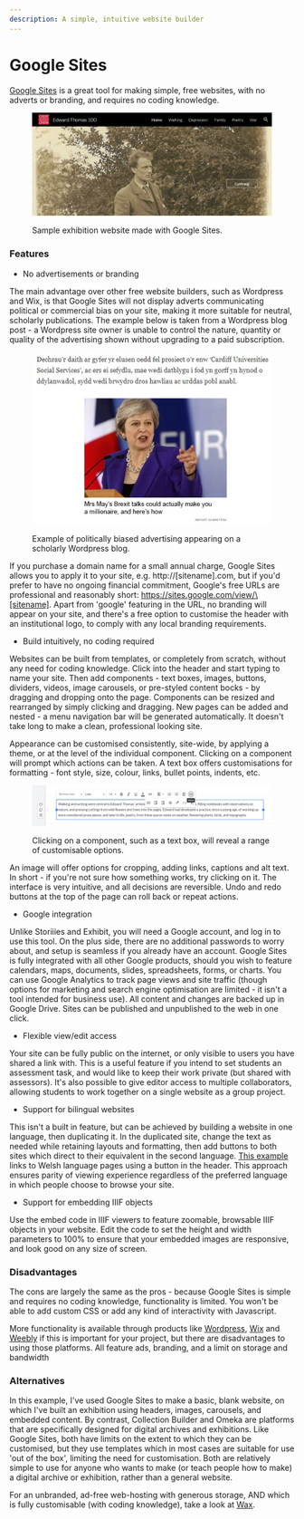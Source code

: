 ```yaml
---
description: A simple, intuitive website builder
---
```


# Google Sites

[Google Sites](https://sites.google.com) is a great tool for making simple, free websites, with no adverts or branding, and requires no coding knowledge.

<figure><img src="../.gitbook/assets/googlesites.jpg" alt=""><figcaption><p>Sample exhibition website made with Google Sites.</p></figcaption></figure>

### Features

* No advertisements or branding

The main advantage over other free website builders, such as Wordpress and Wix, is that Google Sites will not display adverts communicating political or commercial bias on your site, making it more suitable for neutral, scholarly publications. The example below is taken from a Wordpress blog post - a Wordpress site owner is unable to control the nature, quantity or quality of the advertising shown without upgrading to a paid subscription.

<figure><img src="../.gitbook/assets/wordpress.jpg" alt=""><figcaption><p>Example of politically biased advertising appearing on a scholarly Wordpress blog.</p></figcaption></figure>

If you purchase a domain name for a small annual charge, Google Sites allows you to apply it to your site, e.g. http://\[sitename].com, but if you'd prefer to have no ongoing financial commitment, Google's free URLs are professional and reasonably short: https://sites.google.com/view/\[sitename]. Apart from 'google' featuring in the URL, no branding will appear on your site, and there's a free option to customise the header with an institutional logo, to comply with any local branding requirements.

* Build intuitively, no coding required

Websites can be built from templates, or completely from scratch, without any need for coding knowledge. Click into the header and start typing to name your site. Then add components - text boxes, images, buttons, dividers, videos, image carousels, or pre-styled content bocks - by dragging and dropping onto the page. Components can be resized and rearranged by simply clicking and dragging. New pages can be added and nested - a menu navigation bar will be generated automatically. It doesn't take long to make a clean, professional looking site.

Appearance can be customised consistently, site-wide, by applying a theme, or at the level of the individual component. Clicking on a component will prompt which actions can be taken. A text box offers customisations for formatting - font style, size, colour, links, bullet points, indents, etc.

<figure><img src="../.gitbook/assets/textcustomisation.jpg" alt=""><figcaption><p>Clicking on a component, such as a text box, will reveal a range of customisable options.</p></figcaption></figure>

An image will offer options for cropping, adding links, captions and alt text. In short - if you're not sure how something works, try clicking on it. The interface is very intuitive, and all decisions are reversible. Undo and redo buttons at the top of the page can roll back or repeat actions.&#x20;

* Google integration

Unlike Storiiies and Exhibit, you will need a Google account, and log in to use this tool. On the plus side, there are no additional passwords to worry about, and setup is seamless if you already have an account. Google Sites is fully integrated with all other Google products, should you wish to feature calendars, maps, documents, slides, spreadsheets, forms, or charts. You can use Google Analytics to track page views and site traffic (though options for marketing and search engine optimisation are limited - it isn't a tool intended for business use). All content and changes are backed up in Google Drive. Sites can be published and unpublished to the web in one click.

* Flexible view/edit access

Your site can be fully public on the internet, or only visible to users you have shared a link with. This is a useful feature if you intend to set students an assessment task, and would like to keep their work private (but shared with assessors). It's also possible to give editor access to multiple collaborators, allowing students to work together on a single website as a group project.

* Support for bilingual websites

This isn't a built in feature, but can be achieved by building a website in one language, then duplicating it. In the duplicated site, change the text as needed while retaining layouts and formatting, then add buttons to both sites which direct to their equivalent in the second language. [This example](https://sites.google.com/view/edwardthomas100) links to Welsh language pages using a button in the header. This approach ensures parity of viewing experience regardless of the preferred language in which people choose to browse your site.

* Support for embedding IIIF objects

Use the embed code in IIIF viewers to feature zoomable, browsable IIIF objects in your website. Edit the code to set the height and width parameters to 100% to ensure that your embedded images are responsive, and look good on any size of screen.

### Disadvantages

The cons are largely the same as the pros - because Google Sites is simple and requires no coding knowledge, functionality is limited. You won't be able to add custom CSS or add any kind of interactivity with Javascript.

More functionality is available through products like [Wordpress](https://wordpress.com/free/), [Wix](https://support.wix.com/en/article/free-vs-premium-site) and [Weebly](https://www.weebly.com/uk/pricing) if this is important for your project, but there are disadvantages to using those platforms. All feature ads, branding, and a limit on storage and bandwidth

### Alternatives

In this example, I've used Google Sites to make a basic, blank website, on which I've built an exhibition using headers, images, carousels, and embedded content. By contrast, Collection Builder and Omeka are platforms that are specifically designed for digital archives and exhibitions. Like Google Sites, both have limits on the extent to which they can be customised, but they use templates which in most cases are suitable for use 'out of the box', limiting the need for customisation. Both are relatively simple to use for anyone who wants to make (or teach people how to make) a digital archive or exhibition, rather than a general website.

For an unbranded, ad-free web-hosting with generous storage, AND which is fully customisable (with coding knowledge), take a look at [Wax](wax.md).

